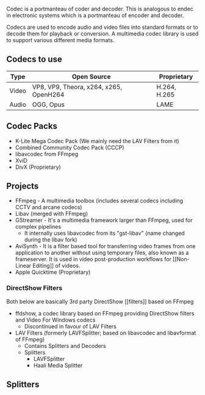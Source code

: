 Codec is a portmanteau of coder and decoder. This is analogous to endec in electronic systems which is a portmanteau of encoder and decoder.

Codecs are used to encode audio and video files into standard formats or to decode them for playback or conversion. A multimedia codec library is used to support various different media formats.

## Codecs to use

| Type  | Open Source                            | Proprietary  |
| ----- | -------------------------------------- | ------------ |
| Video | VP8, VP9, Theora, x264, x265, OpenH264 | H.264, H.265 |
| Audio | OGG, Opus                              | LAME         |

## Codec Packs

- K-Lite Mega Codec Pack (We mainly need the LAV Filters from it)
- Combined Community Codec Pack (CCCP)
- libavcodec from FFmpeg
- XviD
- DivX (Proprietary)

## Projects
- FFmpeg - A multimedia toolbox (includes several codecs including CCTV and arcane codecs)
- Libav (merged with FFmpeg)
- GStreamer - It's a multimedia framework larger than FFmpeg, used for complex pipelines
	- It internally uses libavcodec from its "gst-libav" (name changed during the libav fork)
- AviSynth - It is a filter based tool for transferring video frames from one application to another without using temporary files, also known as a frameserver. It is used in video post-production workflows for [[Non-Linear Editing]] of videos.
- Apple Quicktime (Proprietary)

### DirectShow Filters
Both below are basically 3rd party DirectShow [[filters]] based on FFmpeg

- ffdshow, a codec library based on FFmpeg providing DirectShow filters and Video For Windows codecs
	- Discontinued in favour of LAV Filters
- LAV Filters (formerly LAVFSplitter; based on libavcodec and libavformat of FFmpeg)
	- Contains Splitters and Decoders
	- Splitters
		- LAVFSplitter
		- Haali Media Splitter

## Splitters
